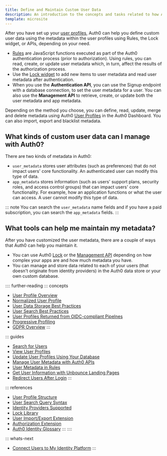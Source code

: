 ```yaml
---
title: Define and Maintain Custom User Data
description: An introduction to the concepts and tasks related to how Auth0 helps you manage metadata associated with your users' profile information. 
template: microsite
---
```


After you have set up your [user profiles](/microsites/manage-my-users/manage-users-and-user-profiles), Auth0 can help you define custom user data using the metadata within the user profiles using Rules, the Lock widget, or APIs, depending on your need.

* [Rules](/rules/current/metadata-in-rules) are JavaScript functions executed as part of the Auth0 authentication process (prior to authorization). Using rules, you can read, create, or update user metadata which, in turn, affect the results of the authorization process.
* Use the [Lock widget](https://auth0.com/docs/libraries#lock) to add new items to user metadata and read user metadata after authentication. 
* When you use the **Authentication API**, you can use the Signup endpoint with a database connection, to set the user metadata for a user. You can also use the **Management API** to retrieve, create, or update both the user metadata and app metadata. 

Depending on the method you choose, you can define, read, update, merge and delete metadata using Auth0 [User Profiles](/user-profile/overview-user-profile) in the Auth0 Dashboard. You can also import, export and blacklist metadata.

## What kinds of custom user data can I manage with Auth0?

There are two kinds of metadata in Auth0:

* `user_metadata` stores user attributes (such as preferences) that do not impact users' core functionality. An authenticated user can modify this type of data. 
* `app_metadata` stores information (such as users' support plans, security roles, and access control groups) that can impact users' core functionality. For example, how an application functions or what the user can access. A user cannot modify this type of data. 

::: note
You can search the `user_metadata` name fields and if you have a paid subscription, you can search the `app_metadata` fields. 
:::

## What tools can help me maintain my metadata?

After you have customized the user metadata, there are a couple of ways that Auth0 can help you maintain it.

* You can use Auth0 [Lock](https://github.com/auth0/lock) or the [Management API](/metadata/manage-user-metadata-with-apis) depending on how complex your apps are and how much metadata you have.
* You can manage and store data related to each of your users (that doesn't originate from identity providers) in the Auth0 data store or your own custom database.

:::: further-reading
::: concepts
  * [User Profile Overview](/user-profile/overview-user-profile)
  * [Normalized User Profile](/user-profile/normalized/auth0)
  * [User Data Storage Best Practices](/user-profile/user-data-storage-best-practices)
  * [User Search Best Practices](/users/search/best-practices)
  * [User Profiles Returned from OIDC-compliant Pipelnes](/user-profile/normalized/oidc)
  * [Progressive Profiling](/user-profile/progressive-profiling)
  * [GDPR Overview](/compliance/overview-gdpr)
:::

::: guides
  * [Search for Users](/search/v3)
  * [View User Profiles](/user-profile/view-users)
  * [Update User Profiles Using Your Database](/user-profile/update-user-profiles-using-your-database)
  * [Manage User Metadata with Auth0 APIs](/metadata/manage-user-metadata-with-apis)
  * [User Metadata in Rules](/rules/current/metadata-in-rules)
  * [Get User Information with Unbounce Landing Pages](get-user-information-with-unbounce-landing-pages)
  * [Redirect Users After Login](redirect-users-after-login)
  :::

::: references
  * [User Profile Structure](/user-profile/user-profile-structure)
  * [User Search Query Syntax](/search/v3/query-syntax)
  * [Identity Providers Supported](/identityproviders)
  * [Lock Library](https://github.com/auth0/lock)
  * [User Import/Export Extension](/extensions/user-import-export)
  * [Authorization Extension](/extensions/authorization-extension/v2)
  * [Auth0 Identity Glossary](https://auth0.com/identity-glossary)
:::
::::

::: whats-next
* [Connect Users to My Identity Platform](/microsites/manage-my-users/connect-users-to-my-identity-platform)
:::